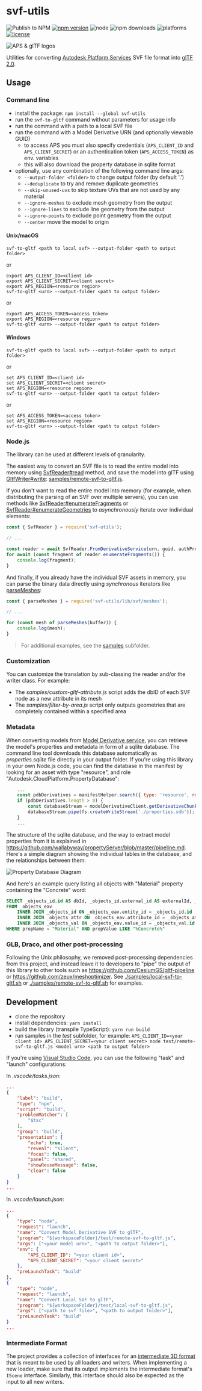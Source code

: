 # svf-utils

![Publish to NPM](https://github.com/petrbroz/svf-utils/workflows/Publish%20to%20NPM/badge.svg)
[![npm version](https://badge.fury.io/js/svf-utils.svg)](https://badge.fury.io/js/svf-utils)
![node](https://img.shields.io/node/v/svf-utils.svg)
![npm downloads](https://img.shields.io/npm/dw/svf-utils.svg)
![platforms](https://img.shields.io/badge/platform-windows%20%7C%20osx%20%7C%20linux-lightgray.svg)
[![license](https://img.shields.io/badge/license-MIT-blue.svg)](http://opensource.org/licenses/MIT)

![APS & glTF logos](./logo.png)

Utilities for converting [Autodesk Platform Services](https://aps.autodesk.com) SVF file format into
[glTF 2.0](https://github.com/KhronosGroup/glTF/tree/master/specification/2.0).

## Usage

### Command line

- install the package: `npm install --global svf-utils`
- run the `svf-to-gltf` command without parameters for usage info
- run the command with a path to a local SVF file
- run the command with a Model Derivative URN (and optionally viewable GUID)
    - to access APS you must also specify credentials (`APS_CLIENT_ID` and `APS_CLIENT_SECRET`)
    or an authentication token (`APS_ACCESS_TOKEN`) as env. variables
    - this will also download the property database in sqlite format
- optionally, use any combination of the following command line args:
  - `--output-folder <folder>` to change output folder (by default '.')
  - `--deduplicate` to try and remove duplicate geometries
  - `--skip-unused-uvs` to skip texture UVs that are not used by any material
  - `--ignore-meshes` to exclude mesh geometry from the output
  - `--ignore-lines` to exclude line geometry from the output
  - `--ignore-points` to exclude point geometry from the output
  - `--center` move the model to origin

#### Unix/macOS

```
svf-to-gltf <path to local svf> --output-folder <path to output folder>
```

or

```
export APS_CLIENT_ID=<client id>
export APS_CLIENT_SECRET=<client secret>
export APS_REGION=<resource region>
svf-to-gltf <urn> --output-folder <path to output folder>
```

or

```
export APS_ACCESS_TOKEN=<access token>
export APS_REGION=<resource region>
svf-to-gltf <urn> --output-folder <path to output folder>
```

#### Windows

```
svf-to-gltf <path to local svf> --output-folder <path to output folder>
```

or

```
set APS_CLIENT_ID=<client id>
set APS_CLIENT_SECRET=<client secret>
set APS_REGION=<resource region>
svf-to-gltf <urn> --output-folder <path to output folder>
```

or

```
set APS_ACCESS_TOKEN=<access token>
set APS_REGION=<resource region>
svf-to-gltf <urn> --output-folder <path to output folder>
```

### Node.js

The library can be used at different levels of granularity.

The easiest way to convert an SVF file is to read the entire model into memory
using [SvfReader#read](https://petrbroz.github.io/svf-utils/docs/classes/_svf_reader_.reader.html#read)
method, and save the model into glTF using [GltfWriter#write](https://petrbroz.github.io/svf-utils/docs/classes/_gltf_writer_.writer.html#write):
[samples/remote-svf-to-gltf.js](./samples/remote-svf-to-gltf.js).

If you don't want to read the entire model into memory (for example, when distributing
the parsing of an SVF over multiple servers), you can use methods like
[SvfReader#enumerateFragments](https://petrbroz.github.io/svf-utils/docs/classes/_svf_reader_.reader.html#enumeratefragments)
or [SvfReader#enumerateGeometries](https://petrbroz.github.io/svf-utils/docs/classes/_svf_reader_.reader.html#enumerategeometries)
to _asynchronously_ iterate over individual elements:

```js
const { SvfReader } = require('svf-utils');

// ...

const reader = await SvfReader.FromDerivativeService(urn, guid, authProvider);
for await (const fragment of reader.enumerateFragments()) {
    console.log(fragment);
}
```

And finally, if you already have the individual SVF assets in memory, you can parse the binary data
directly using _synchronous_ iterators like [parseMeshes](https://petrbroz.github.io/svf-utils/docs/modules/_svf_meshes_.html#parsemeshes):

```js
const { parseMeshes } = require('svf-utils/lib/svf/meshes');

// ...

for (const mesh of parseMeshes(buffer)) {
    console.log(mesh);
}
```

> For additional examples, see the [samples](./samples) subfolder.

### Customization

You can customize the translation by sub-classing the reader and/or the writer class. For example:

- The _samples/custom-gltf-attribute.js_ script adds the dbID of each SVF node as a new attribute in its mesh
- The _samples/filter-by-area.js_ script only outputs geometries that are completely contained within a specified area

### Metadata

When converting models from [Model Derivative service](https://aps.autodesk.com/en/docs/model-derivative/v2),
you can retrieve the model's properties and metadata in form of a sqlite database. The command line tool downloads
this database automatically as _properties.sqlite_ file directly in your output folder. If you're using this library
in your own Node.js code, you can find the database in the manifest by looking for an asset with type "resource",
and role "Autodesk.CloudPlatform.PropertyDatabase":

```js
    ...
    const pdbDerivatives = manifestHelper.search({ type: 'resource', role: 'Autodesk.CloudPlatform.PropertyDatabase' });
    if (pdbDerivatives.length > 0) {
        const databaseStream = modelDerivativeClient.getDerivativeChunked(urn, pdbDerivatives[0].urn, 1 << 20);
        databaseStream.pipe(fs.createWriteStream('./properties.sdb'));
    }
    ...
```

The structure of the sqlite database, and the way to extract model properties from it is explained in
https://github.com/wallabyway/propertyServer/blob/master/pipeline.md. Here's a simple diagram showing
the individual tables in the database, and the relationships between them:

![Property Database Diagram](https://user-images.githubusercontent.com/440241/42006177-35a1070e-7a2d-11e8-8c9e-48a0afeea00f.png)

And here's an example query listing all objects with "Material" property containing the "Concrete" word:

```sql
SELECT _objects_id.id AS dbId, _objects_id.external_id AS externalId, _objects_attr.name AS propName, _objects_val.value AS propValue
FROM _objects_eav
    INNER JOIN _objects_id ON _objects_eav.entity_id = _objects_id.id
    INNER JOIN _objects_attr ON _objects_eav.attribute_id = _objects_attr.id
    INNER JOIN _objects_val ON _objects_eav.value_id = _objects_val.id
WHERE propName = "Material" AND propValue LIKE "%Concrete%"
```

### GLB, Draco, and other post-processing

Following the Unix philosophy, we removed post-processing dependencies from this project,
and instead leave it to developers to "pipe" the output of this library to other tools
such as https://github.com/CesiumGS/gltf-pipeline or https://github.com/zeux/meshoptimizer.
See [./samples/local-svf-to-gltf.sh](./samples/local-svf-to-gltf.sh) or
[./samples/remote-svf-to-gltf.sh](./samples/remote-svf-to-gltf.sh) for examples.

## Development

- clone the repository
- install dependencies: `yarn install`
- build the library (transpile TypeScript): `yarn run build`
- run samples in the _test_ subfolder, for example: `APS_CLIENT_ID=<your client id> APS_CLIENT_SECRET=<your client secret> node test/remote-svf-to-gltf.js <model urn> <path to output folder>`

If you're using [Visual Studio Code](https://code.visualstudio.com), you can use the following "task" and "launch" configurations:

In _.vscode/tasks.json_:

```json
...
{
    "label": "build",
    "type": "npm",
    "script": "build",
    "problemMatcher": [
        "$tsc"
    ],
    "group": "build",
    "presentation": {
        "echo": true,
        "reveal": "silent",
        "focus": false,
        "panel": "shared",
        "showReuseMessage": false,
        "clear": false
    }
}
...
```

In _.vscode/launch.json_:

```json
...
{
    "type": "node",
    "request": "launch",
    "name": "Convert Model Derivative SVF to glTF",
    "program": "${workspaceFolder}/test/remote-svf-to-gltf.js",
    "args": ["<your model urn>", "<path to output folder>"],
    "env": {
        "APS_CLIENT_ID": "<your client id>",
        "APS_CLIENT_SECRET": "<your client secret>"
    },
    "preLaunchTask": "build"
},
{
    "type": "node",
    "request": "launch",
    "name": "Convert Local SVF to glTF",
    "program": "${workspaceFolder}/test/local-svf-to-gltf.js",
    "args": ["<path to svf file>", "<path to output folder>"],
    "preLaunchTask": "build"
}
...
```

### Intermediate Format

The project provides a collection of interfaces for an [intermediate 3D format](./src/common/intermediate-format.ts)
that is meant to be used by all loaders and writers. When implementing a new loader, make sure that
its output implements the intermediate format's `IScene` interface. Similarly, this interface should
also be expected as the input to all new writers.
